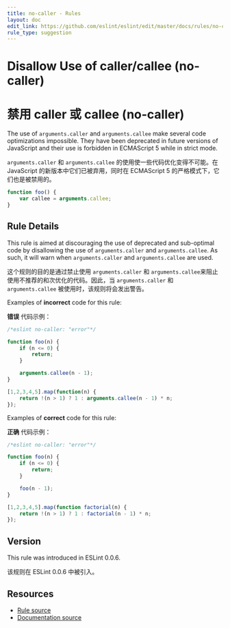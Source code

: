 ```yaml
---
title: no-caller - Rules
layout: doc
edit_link: https://github.com/eslint/eslint/edit/master/docs/rules/no-caller.md
rule_type: suggestion
---
```

<!-- Note: No pull requests accepted for this file. See README.md in the root directory for details. -->

# Disallow Use of caller/callee (no-caller)

# 禁用 caller 或 callee (no-caller)

The use of `arguments.caller` and `arguments.callee` make several code optimizations impossible. They have been deprecated in future versions of JavaScript and their use is forbidden in ECMAScript 5 while in strict mode.

`arguments.caller` 和 `arguments.callee` 的使用使一些代码优化变得不可能。在 JavaScript 的新版本中它们已被弃用，同时在 ECMAScript 5 的严格模式下，它们也是被禁用的。

```js
function foo() {
    var callee = arguments.callee;
}
```

## Rule Details

This rule is aimed at discouraging the use of deprecated and sub-optimal code by disallowing the use of `arguments.caller` and `arguments.callee`. As such, it will warn when `arguments.caller` and `arguments.callee` are used.

这个规则的目的是通过禁止使用 `arguments.caller` 和 `arguments.callee`来阻止使用不推荐的和次优化的代码。因此，当 `arguments.caller` 和 `arguments.callee` 被使用时，该规则将会发出警告。

Examples of **incorrect** code for this rule:

**错误** 代码示例：

```js
/*eslint no-caller: "error"*/

function foo(n) {
    if (n <= 0) {
        return;
    }

    arguments.callee(n - 1);
}

[1,2,3,4,5].map(function(n) {
    return !(n > 1) ? 1 : arguments.callee(n - 1) * n;
});
```

Examples of **correct** code for this rule:

**正确** 代码示例：

```js
/*eslint no-caller: "error"*/

function foo(n) {
    if (n <= 0) {
        return;
    }

    foo(n - 1);
}

[1,2,3,4,5].map(function factorial(n) {
    return !(n > 1) ? 1 : factorial(n - 1) * n;
});
```

## Version

This rule was introduced in ESLint 0.0.6.

该规则在 ESLint 0.0.6 中被引入。

## Resources

* [Rule source](https://github.com/eslint/eslint/tree/master/lib/rules/no-caller.js)
* [Documentation source](https://github.com/eslint/eslint/tree/master/docs/rules/no-caller.md)
